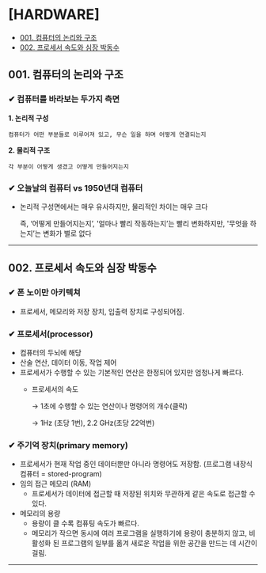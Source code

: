 # [HARDWARE]
- [001. 컴퓨터의 논리와 구조](#001------------)
- [002. 프로세서 속도와 심장 박동수](#002----------------)

## 001. 컴퓨터의 논리와 구조

### ✔ 컴퓨터를 바라보는 두가지 측면

**1. 논리적 구성**

    컴퓨터가 어떤 부분들로 이루어져 있고, 무슨 일을 하며 어떻게 연결되는지
**2. 물리적 구조**

    각 부분이 어떻게 생겼고 어떻게 만들어지는지

### ✔ 오늘날의 컴퓨터 vs 1950년대 컴퓨터

- 논리적 구성면에서는 매우 유사하지만, 물리적인 차이는 매우 크다

  즉, ‘어떻게 만들어지는지’, '얼마나 빨리 작동하는지’는 빨리 변화하지만, '무엇을 하는지’는 변화가 별로 없다
  
---
## 002. 프로세서 속도와 심장 박동수

### ✔ 폰 노이만 아키텍쳐

- 프로세서, 메모리와 저장 장치, 입출력 장치로 구성되어짐.

### ✔ 프로세서(processor)

- 컴퓨터의 두뇌에 해당
- 산술 연산, 데이터 이동, 작업 제어
- 프로세서가 수행할 수 있는 기본적인 연산은 한정되어 있지만 엄청나게 빠르다.
    - 프로세서의 속도
        
        → 1초에 수행할 수 있는 연산이나 명령어의 개수(클락)
        
        → 1Hz (초당 1번), 2.2 GHz(초당 22억번)
        

### ✔ 주기억 장치(primary memory)

- 프로세서가 현재 작업 중인 데이터뿐만 아니라 명령어도 저장함. (프로그램 내장식 컴퓨터 = stored-program)
- 임의 접근 메모리 (RAM)
    - 프로세서가 데이터에 접근할 때 저장된 위치와 무관하게 같은 속도로 접근할 수 있다.
- 메모리의 용량
    - 용량이 클 수록 컴퓨팅 속도가 빠르다.
    - 메모리가 작으면 동시에 여러 프로그램을 실행하기에 용량이 충분하지 않고, 비활성화 된 프로그램의 일부를 옮겨 새로운 작업을 위한 공간을 만드는 데 시간이 걸림.
---
